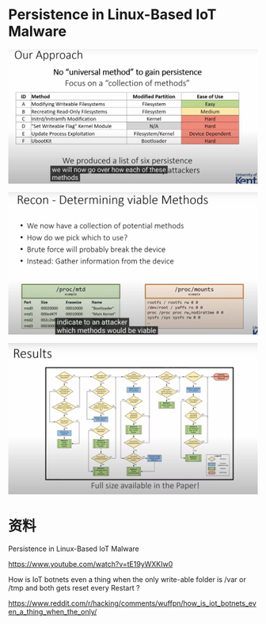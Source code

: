 # Persistence in Linux-Based IoT Malware

![image-20241115105137594](images/image-20241115105137594.png)



![image-20241115110322083](images/image-20241115110322083.png)



![image-20241115111035853](images/image-20241115111035853.png)

# 资料

Persistence in Linux-Based IoT Malware

https://www.youtube.com/watch?v=tE19yWXKIw0

How is IoT botnets even a thing when the only write-able folder is /var or /tmp and both gets reset every Restart ?

https://www.reddit.com/r/hacking/comments/wuffpn/how_is_iot_botnets_even_a_thing_when_the_only/